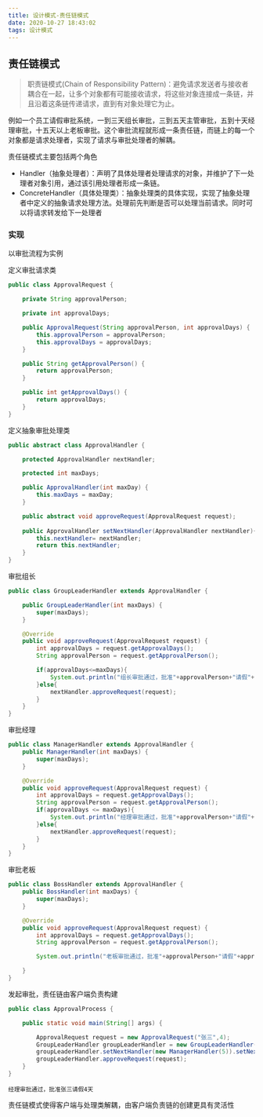 ```yaml
---
title: 设计模式-责任链模式
date: 2020-10-27 18:43:02
tags: 设计模式
---
```


## 责任链模式
>职责链模式(Chain of Responsibility  Pattern)：避免请求发送者与接收者耦合在一起，让多个对象都有可能接收请求，将这些对象连接成一条链，并且沿着这条链传递请求，直到有对象处理它为止。

例如一个员工请假审批系统，一到三天组长审批，三到五天主管审批，五到十天经理审批，十五天以上老板审批。这个审批流程就形成一条责任链，而链上的每一个对象都是请求处理者，实现了请求与审批处理者的解耦。
<!--more-->
责任链模式主要包括两个角色

- Handler（抽象处理者）：声明了具体处理者处理请求的对象，并维护了下一处理者对象引用，通过该引用处理者形成一条链。
- ConcreteHandler（具体处理类）：抽象处理类的具体实现，实现了抽象处理者中定义的抽象请求处理方法。处理前先判断是否可以处理当前请求。同时可以将请求转发给下一处理者

### 实现
以审批流程为实例  

定义审批请求类
```java
public class ApprovalRequest {

    private String approvalPerson;

    private int approvalDays;

    public ApprovalRequest(String approvalPerson, int approvalDays) {
        this.approvalPerson = approvalPerson;
        this.approvalDays = approvalDays;
    }

    public String getApprovalPerson() {
        return approvalPerson;
    }

    public int getApprovalDays() {
        return approvalDays;
    }
}
```

定义抽象审批处理类
```java
public abstract class ApprovalHandler {

    protected ApprovalHandler nextHandler;

    protected int maxDays;

    public ApprovalHandler(int maxDay) {
        this.maxDays = maxDay;
    }

    public abstract void approveRequest(ApprovalRequest request);
    
    public ApprovalHandler setNextHandler(ApprovalHandler nextHandler){
        this.nextHandler= nextHandler;
        return this.nextHandler;
    }
}
```

审批组长
```java
public class GroupLeaderHandler extends ApprovalHandler {

    public GroupLeaderHandler(int maxDays) {
        super(maxDays);
    }

    @Override
    public void approveRequest(ApprovalRequest request) {
        int approvalDays = request.getApprovalDays();
        String approvalPerson = request.getApprovalPerson();

        if(approvalDays<=maxDays){
            System.out.println("组长审批通过，批准"+approvalPerson+"请假"+approvalDays+"天");
        }else{
            nextHandler.approveRequest(request);
        }
    }
}
```

审批经理
```java
public class ManagerHandler extends ApprovalHandler {
    public ManagerHandler(int maxDays) {
        super(maxDays);
    }

    @Override
    public void approveRequest(ApprovalRequest request) {
        int approvalDays = request.getApprovalDays();
        String approvalPerson = request.getApprovalPerson();
        if(approvalDays <= maxDays){
            System.out.println("经理审批通过，批准"+approvalPerson+"请假"+approvalDays+"天");
        }else{
            nextHandler.approveRequest(request);
        }
    }
}
```
审批老板
```java
public class BossHandler extends ApprovalHandler {
    public BossHandler(int maxDays) {
        super(maxDays);
    }

    @Override
    public void approveRequest(ApprovalRequest request) {
        int approvalDays = request.getApprovalDays();
        String approvalPerson = request.getApprovalPerson();

        System.out.println("老板审批通过，批准"+approvalPerson+"请假"+approvalDays+"天");

    }
}
```

发起审批，责任链由客户端负责构建
```java
public class ApprovalProcess {

    public static void main(String[] args) {

        ApprovalRequest request = new ApprovalRequest("张三",4);
        GroupLeaderHandler groupLeaderHandler = new GroupLeaderHandler(3);
        groupLeaderHandler.setNextHandler(new ManagerHandler(5)).setNextHandler(new BossHandler(10));
        groupLeaderHandler.approveRequest(request);
    }
}

```

```
经理审批通过，批准张三请假4天
```

责任链模式使得客户端与处理类解耦，由客户端负责链的创建更具有灵活性